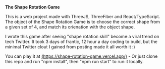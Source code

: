 **The Shape Rotation Game**

This is a web project  made with ThreeJS, ThreeFiber and React/TypeScript.
The object of the Shape Rotation Game is to choose the correct shape from a given set of 4, and match its orienation with the object shape.

I wrote this game after seeing "shape rotation skill" become a viral trend on tech Twitter. It took 3 days of frantic, 12 hour a day coding to build, but the minimal Twitter clout I gained from posting made it all worth it :)

You can play it at [(https://shape-rotation-game.vercel.app/)](https://shape-rotation-game.vercel.app/) - Or just clone this repo and run "npm install", then "npm run start" to run it locally.
